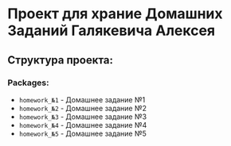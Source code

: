 # Проект для храние Домашних Заданий Галякевича Алексея


## Структура проекта:

### Packages:
- `homework_№1` - Домашнее задание №1 
- `homework_№2` - Домашнее задание №2 
- `homework_№3` - Домашнее задание №3 
- `homework_№4` - Домашнее задание №4 
- `homework_№5` - Домашнее задание №5